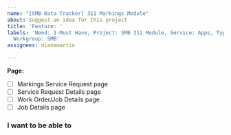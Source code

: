 ```yaml
---
name: "[SMB Data Tracker] 311 Markings Module"
about: Suggest an idea for this project
title: 'Feature: '
labels: 'Need: 1-Must Have, Project: SMB 311 Module, Service: Apps, Type: Feature,
  Workgroup: SMB'
assignees: dianamartin

---
```


**Page:** 
- [ ] Markings Service Request page
- [ ] Service Request Details page
- [ ] Work Order/Job Details page
- [ ] Job Details page

### I want to be able to
